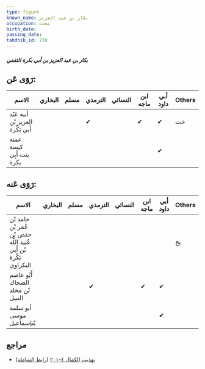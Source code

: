 ```yaml
---
type: figure
known_name: بكار بن عبد العزيز
occupation: محدث
birth_date:
passing_date:
tahdhib_id: 739
---
```

##### بكار بن عبد العزيز بن أبي بكرة الثقفي

## رَوَى عَن:
| الاسم                             | البخاري | مسلم | الترمذي | النسائي | ابن ماجه | أبي داود | Others |
| --------------------------------- | ------- | ---- | ------- | ------- | -------- | -------- | ------ |
| أبيه عَبْد العزيز بْن أَبي بَكْرة |         |      | ✔       |         | ✔        | ✔        | خت     |
| عمته كيسة بنت أَبِي بكرة          |         |      |         |         |          | ✔        |        |
## رَوَى عَنه:
| الاسم                                                             | البخاري | مسلم | الترمذي | النسائي | ابن ماجه | أبي داود | Others |
| ----------------------------------------------------------------- | ------- | ---- | ------- | ------- | -------- | -------- | ------ |
| حامد بْن عُمَر بْن حفص بْن عُبَيد اللَّه بْن أَبي بَكْرة البكراوي |         |      |         |         |          |          | بخ     |
| أَبُو عاصم الضحاك بْن مخلد النبيل                                 |         |      | ✔       |         | ✔        | ✔        |        |
| أبو سلمة موسى بْنإسماعيل                                          |         |      |         |         |          | ✔        |        |
## مراجع
- [تهذيب الكمال ٤-٢٠١](obsidian://open?vault=Tahdhib-al-Kamal&file=Figures/٧٣٩-بكار%20بن%20عبد%20العزيز%20بن%20أبي%20بكرة%20الثقفي) ([رابط الشاملة](https://shamela.ws/book/3722/1715))